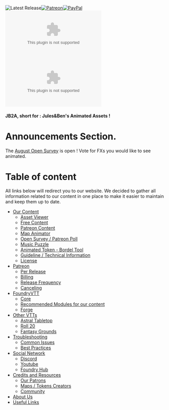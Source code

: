 <img alt="Latest Release" src="https://img.shields.io/github/v/release/Jules-Bens-Aa/JB2A_DnD5e?color=7FB800">[![Patreon](https://img.shields.io/badge/Pledge-Patreon-red)](https://www.patreon.com/JB2A)[![PayPal](https://img.shields.io/badge/Donate-Paypal-ff69b4)](https://paypal.me/DonationJB2A?locale.x=fr_FR)<br>
![GitHub release (latest by date and asset)](https://img.shields.io/github/downloads/Jules-Bens-Aa/JB2A_DnD5e/0.2.6/JB2A_DnD5e-0.2.6.zip?color=ffba00&label=Release%200.2.6%20Downloads)<br>
![GitHub release (latest by date and asset)](https://img.shields.io/github/downloads/Jules-Bens-Aa/JB2A_DnD5e/0.2.5/JB2A_DnD5e-0.2.5.zip?color=e3621f&label=Release%200.2.5%20Downloads)<br>

<p style='text-align: justify;'>


#### JB2A, short for : Jules&Ben's Animated Assets !

# Announcements Section.

The [August Open Survey](https://forms.gle/B7fUSnBeL3Jgm5R59) is open ! Vote for FXs you would like to see animated.

# Table of content

All links below will redirect you to our website. We decided to gather all information related to our content in one place to make it easier to maintain and keep them up to date.

 - [Our Content](https://jb2a.com/#Content)
   - [Asset Viewer](https://jb2a.com/#AssetViewer)
   - [Free Content](https://jb2a.com/#Free)
   - [Patreon Content](https://jb2a.com/#PatreonContent)
   - [Map Animator](https://jb2a.com/#MapAnimator)
   - [Open Survey / Patreon Poll](https://jb2a.com/#OpenSurveyPoll)
   - [Music Puzzle](https://jb2a.com/#MusicPuzzle)
   - [Animated Token - Bordel Tool](https://jb2a.com/#AnimatedTokenTool)
   - [Guideline / Technical Information](https://jb2a.com/#Guideline)
   - [License](https://jb2a.com/#Lisence)
 - [Patreon](https://jb2a.com/#Patreon)
   - [Per Release](https://jb2a.com/#PerRelease)
   - [Billing](https://jb2a.com/#Billin)
   - [Release Frequency](https://jb2a.com/#ReleaseFrequency)
   - [Canceling](https://jb2a.com/#PatreonCanceling)
 - [FoundryVTT](https://jb2a.com/#FoundryVTT)
   - [Core](https://jb2a.com/#Core)
   - [Recommended Modules for our content](https://jb2a.com/#RecommendedModules)
   - [Forge](https://jb2a.com/#Forge)
 - [Other VTTs](https://jb2a.com/#OtherVTTs)
   - [Astral Tabletop](https://jb2a.com/#Astral)
   - [Roll 20](https://jb2a.com/#Roll20)
   - [Fantasy Grounds](https://jb2a.com/#FantasyGrounds)
 - [Troubleshooting](https://jb2a.com/#Troubleshooting)
   - [Common Issues](https://jb2a.com/#CommonIssues)
   - [Best Practices](https://jb2a.com/#BestPractices)
 - [Social Network](https://jb2a.com/#SocialNetwork)
   - [Discord](https://jb2a.com/#Discord)
   - [Youtube](https://jb2a.com/#Youtube)
   - [Foundry Hub](https://jb2a.com/#FoundryHub)
 - [Credits and Resources](https://jb2a.com/#Credits)
   - [Our Patrons](https://jb2a.com/#OurPatrons)
   - [Maps / Tokens Creators](https://jb2a.com/#ContentCreators)
   - [Community](https://jb2a.com/#Community)
 - [About Us](https://jb2a.com/#AboutUs)
 - [Useful Links](https://jb2a.com/#UselinkLinks)



